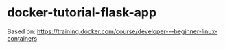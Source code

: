 # docker-tutorial-flask-app
Based on: https://training.docker.com/course/developer---beginner-linux-containers
